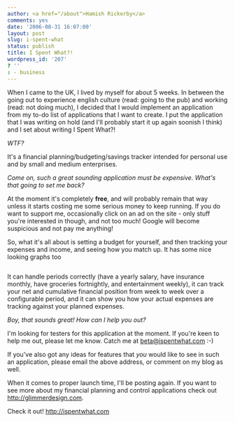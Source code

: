 ```yaml
---
author: <a href="/about">Hamish Rickerby</a>
comments: yes
date: '2006-08-31 16:07:00'
layout: post
slug: i-spent-what
status: publish
title: I Spent What?!
wordpress_id: '207'
? ''
: - business
---
```


When I came to the UK, I lived by myself for about 5 weeks.  In between the going out to experience english culture (read: going to the pub) and working (read: not doing much), I decided that I would implement an application from my to-do list of applications that I want to create.  I put the application that I was writing on hold (and I'll probably start it up again soonish I think) and I set about writing I Spent What?!

<em>WTF?</em>

It's a financial planning/budgeting/savings tracker intended for personal use and by small and medium enterprises.

<em>Come on, such a great sounding application must be expensive.  What's that going to set me back?</em>

At the moment it's completely <strong>free</strong>, and will probably remain that way unless it starts costing me some serious money to keep running.  If you do want to support me, occasionally click on an ad on the site - only stuff you're interested in though, and not too much!  Google will become suspicious and not pay me anything!

So, what it's all about is setting a budget for yourself, and then tracking your expenses and income, and seeing how you match up.  It has some nice looking graphs too

<a href="http://ispentwhat.com/images/expenses_pie.png"><img src="http://ispentwhat.com/images/expenses_pie.png" border="0" alt="" /></a>

It can handle periods correctly (have a yearly salary, have insurance monthly, have groceries fortnightly, and entertainment weekly), it can track your net and cumulative financial position from week to week over a configurable period, and it can show you how your actual expenses are tracking against your planned expenses.

<em>Boy, that sounds great!  How can I help you out?</em>

I'm looking for testers for this application at the moment.  If you're keen to help me out, please let me know.  Catch me at <a href="mailto:beta@ispentwhat.com">beta@ispentwhat.com</a> :-)

If you've also got any ideas for features that <em>you</em> would like to see in such an application, please email the above address, or comment on my blog as well.

When it comes to proper launch time, I'll be posting again.  If you want to see more about my financial planning and control applications check out <a href="http://glimmerdesign.com">http://glimmerdesign.com</a>.

Check it out!  <a href="http://ispentwhat.com">http://ispentwhat.com</a>